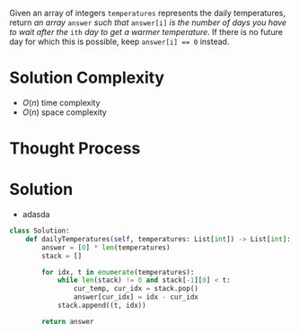 Given an array of integers `temperatures` represents the daily temperatures, return _an array_ `answer` _such that_ `answer[i]` _is the number of days you have to wait after the_ `ith` _day to get a warmer temperature_. If there is no future day for which this is possible, keep `answer[i] == 0` instead.
# Solution Complexity
- $O(n)$ time complexity
- $O(n)$ space complexity
# Thought Process
# Solution
- adasda
```Python
class Solution:
	def dailyTemperatures(self, temperatures: List[int]) -> List[int]:
		answer = [0] * len(temperatures)
		stack = []

		for idx, t in enumerate(temperatures):
			while len(stack) != 0 and stack[-1][0] < t:
				cur_temp, cur_idx = stack.pop()
				answer[cur_idx] = idx - cur_idx
			stack.append((t, idx))

		return answer
```